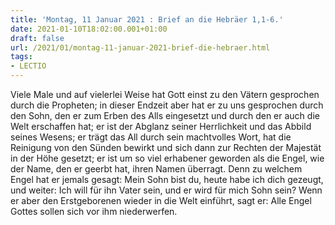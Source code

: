 ```yaml
---
title: 'Montag, 11 Januar 2021 : Brief an die Hebräer 1,1-6.'
date: 2021-01-10T18:02:00.001+01:00
draft: false
url: /2021/01/montag-11-januar-2021-brief-die-hebraer.html
tags: 
- LECTIO
---
```


Viele Male und auf vielerlei Weise hat Gott einst zu den Vätern gesprochen durch die Propheten; in dieser Endzeit aber hat er zu uns gesprochen durch den Sohn, den er zum Erben des Alls eingesetzt und durch den er auch die Welt erschaffen hat; er ist der Abglanz seiner Herrlichkeit und das Abbild seines Wesens; er trägt das All durch sein machtvolles Wort, hat die Reinigung von den Sünden bewirkt und sich dann zur Rechten der Majestät in der Höhe gesetzt; er ist um so viel erhabener geworden als die Engel, wie der Name, den er geerbt hat, ihren Namen überragt. Denn zu welchem Engel hat er jemals gesagt: Mein Sohn bist du, heute habe ich dich gezeugt, und weiter: Ich will für ihn Vater sein, und er wird für mich Sohn sein? Wenn er aber den Erstgeborenen wieder in die Welt einführt, sagt er: Alle Engel Gottes sollen sich vor ihm niederwerfen.